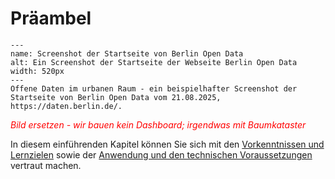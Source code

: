 # Präambel


```{figure} /assets/2025-08-21_Screenshot_OpenDataBerlin.png
---
name: Screenshot der Startseite von Berlin Open Data
alt: Ein Screenshot der Startseite der Webseite Berlin Open Data
width: 520px
---
Offene Daten im urbanen Raum - ein beispielhafter Screenshot der Startseite von Berlin Open Data vom 21.08.2025, https://daten.berlin.de/.
```

<span style="color:red">*Bild ersetzen - wir bauen kein Dashboard; irgendwas mit Baumkataster*</span>

In diesem einführenden Kapitel können Sie sich mit den [Vorkenntnissen und Lernzielen](/präambel/lernziele.md) sowie der [Anwendung und den technischen Voraussetzungen](/präambel/technische_voraussetzungen.md) vertraut machen.